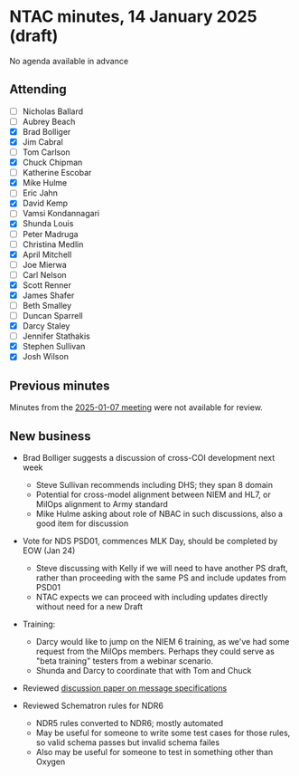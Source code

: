 # NTAC minutes, 14 January 2025 (draft)

No agenda available in advance

## Attending

- [ ] Nicholas Ballard
- [ ] Aubrey Beach
- [x] Brad Bolliger
- [x] Jim Cabral
- [ ] Tom Carlson
- [x] Chuck Chipman
- [ ] Katherine Escobar
- [x] Mike Hulme
- [ ] Eric Jahn
- [x] David Kemp
- [ ] Vamsi Kondannagari
- [x] Shunda Louis
- [ ] Peter Madruga
- [ ] Christina Medlin
- [x] April Mitchell
- [ ] Joe Mierwa
- [ ] Carl Nelson
- [x] Scott Renner
- [x] James Shafer
- [ ] Beth Smalley
- [ ] Duncan Sparrell
- [x] Darcy Staley 
- [ ] Jennifer Stathakis
- [x] Stephen Sullivan
- [x] Josh Wilson

## Previous minutes

Minutes from the [2025-01-07 meeting](2025-01-07-minutes.md) were not available for review.

## New business

* Brad Bolliger suggests a discussion of cross-COI development next week
  * Steve Sullivan recommends including DHS; they span 8 domain
  *  Potential for cross-model alignment between NIEM and HL7, or MilOps alignment to Army standard
  *  Mike Hulme asking about role of NBAC in such discussions, also a good item for discussion

* Vote for NDS PSD01, commences MLK Day, should be completed by EOW (Jan 24)
  * Steve discussing with Kelly if we will need to have another PS draft, rather than proceeding with the same PS and include updates from PSD01
  * NTAC expects we can proceed with including updates directly without need for a new Draft

* Training:
  * Darcy would like to jump on the NIEM 6 training, as we've had some request from the MilOps members. Perhaps they could serve as "beta training" testers from a webinar scenario.
  * Shunda and Darcy to coordinate that with Tom and Chuck

* Reviewed [discussion paper on message specifications](https://github.com/niemopen/ntac-admin/blob/main/documents/docs/N6MsgSpec-220802.docx)
* Reviewed Schematron rules for NDR6
  * NDR5 rules converted to NDR6; mostly automated
  * May be useful for someone to write some test cases for those rules, so valid schema passes but invalid schema failes
  * Also may be useful for someone to test in something other than Oxygen
